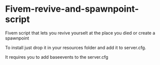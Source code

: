 # Fivem-revive-and-spawnpoint-script
Fivem script that lets you revive yourselt at the place you died or create a spawnpoint




To install just drop it in your resources folder and add it to server.cfg.

It requires you to add baseevents to the server.cfg
